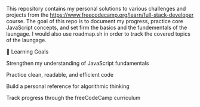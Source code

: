 This repository contains my personal solutions to various challenges and projects from the https://www.freecodecamp.org/learn/full-stack-developer course.
The goal of this repo is to document my progress, practice core JavaScript concepts, and set firm the basics and the fundementals of the laungage.
I would also use roadmap.sh in order to track the covered topics of the laungage.

🧠 Learning Goals

Strengthen my understanding of JavaScript fundamentals

Practice clean, readable, and efficient code

Build a personal reference for algorithmic thinking

Track progress through the freeCodeCamp curriculum
